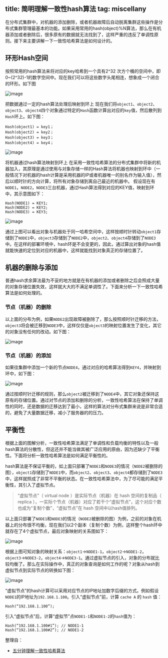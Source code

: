title: 简明理解一致性hash算法
tag: miscellany
---


在分布式集群中，对机器的添加删除，或者机器故障后自动脱离集群这些操作是分布式集群管理最基本的功能。如果采用常用的hash(object)%N算法，那么在有机器添加或者删除后，很多原有的数据就无法找到了，这样严重的违反了单调性原则。接下来主要讲解一下一致性哈希算法是如何设计的。

<!-- more -->
  
## 环形Hash空间

按照常用的hash算法来将对应的key哈希到一个具有2^32 次方个桶的空间中，即0~(2^32)-1的数字空间中。现在我们可以将这些数字头尾相连，想象成一个闭合的环形。如下图

![image](http://bloghello.oursnail.cn/zaji15-1.png)

把数据通过一定的hash算法处理后映射到环上
现在我们将`object1`、`object2`、`object3`、`object4`四个对象通过特定的`Hash`函数计算出对应的`key`值，然后散列到`Hash`环上。如下图：

```
Hash(object1) = key1；
Hash(object2) = key2；
Hash(object3) = key3；
Hash(object4) = key4；
```

![image](http://bloghello.oursnail.cn/zaji15-2.png)


将机器通过hash算法映射到环上
在采用一致性哈希算法的分布式集群中将新的机器加入，其原理是通过使用与对象存储一样的Hash算法将机器也映射到环中（一般情况下对机器的hash计算是采用机器的IP或者机器唯一的别名作为输入值），然后以顺时针的方向计算，将所有对象存储到离自己最近的机器中。
假设现在有`NODE1`，`NODE2`，`NODE3`三台机器，通过Hash算法得到对应的KEY值，映射到环中，其示意图如下：

```
Hash(NODE1) = KEY1;
Hash(NODE2) = KEY2;
Hash(NODE3) = KEY3;
```

![image](http://bloghello.oursnail.cn/zaji15-3.png)

通过上图可以看出对象与机器处于同一哈希空间中，这样按顺时针转动`object1`存储到了`NODE1`中，`object3`存储到了`NODE2`中，`object2`、`object4`存储到了`NODE3`中。在这样的部署环境中，hash环是不会变更的，因此，通过算出对象的hash值就能快速的定位到对应的机器中，这样就能找到对象真正的存储位置了。

## 机器的删除与添加

普通hash求余算法最为不妥的地方就是在有机器的添加或者删除之后会照成大量的对象存储位置失效，这样就大大的不满足单调性了。下面来分析一下一致性哈希算法是如何处理的。

### 节点（机器）的删除

以上面的分布为例，如果`NODE2`出现故障被删除了，那么按照顺时针迁移的方法，`object3`将会被迁移到`NODE3`中，这样仅仅是`object3`的映射位置发生了变化，其它的对象没有任何的改动。如下图：

![image](http://bloghello.oursnail.cn/zaji15-4.png)

### 节点（机器）的添加 

如果往集群中添加一个新的节点`NODE4`，通过对应的哈希算法得到`KEY4`，并映射到环中，如下图：

![image](http://bloghello.oursnail.cn/zaji15-5.png)


通过按顺时针迁移的规则，那么`object2`被迁移到了`NODE4`中，其它对象还保持这原有的存储位置。通过对节点的添加和删除的分析，一致性哈希算法在保持了单调性的同时，还是数据的迁移达到了最小，这样的算法对分布式集群来说是非常合适的，避免了大量数据迁移，减小了服务器的的压力。

## 平衡性

根据上面的图解分析，一致性哈希算法满足了单调性和负载均衡的特性以及一般hash算法的分散性，但这还并不能当做其被广泛应用的原由，因为还缺少了平衡性。下面将分析一致性哈希算法是如何满足平衡性的。

hash算法是不保证平衡的，如上面只部署了`NODE1`和`NODE3`的情况（`NODE2`被删除的图），`object1`存储到了`NODE1`中，而`object2`、`object3`、`object4`都存储到了`NODE3`中，这样就照成了非常不平衡的状态。在一致性哈希算法中，为了尽可能的满足平衡性，其引入了虚拟节点。

> “虚拟节点”（ virtual node ）是实际节点（机器）在 hash 空间的复制品（ replica ），一实际个节点（机器）对应了若干个“虚拟节点”，这个对应个数也成为“复制个数”，“虚拟节点”在 hash 空间中以hash值排列。

以上面只部署了`NODE1`和`NODE3`的情况（`NODE2`被删除的图）为例，之前的对象在机器上的分布很不均衡，现在我们以2个副本（复制个数）为例，这样整个hash环中就存在了4个虚拟节点，最后对象映射的关系图如下：

![image](http://bloghello.oursnail.cn/zaji15-6.png)

根据上图可知对象的映射关系：`object1`->`NODE1-1`，`object2`->`NODE1-2`，`object3`->`NODE3-2`，`object4`->`NODE3-1`。通过虚拟节点的引入，对象的分布就比较均衡了。那么在实际操作中，真正的对象查询是如何工作的呢？对象从hash到虚拟节点到实际节点的转换如下图：

![image](http://bloghello.oursnail.cn/zaji15-7.png)



“虚拟节点”的hash计算可以采用对应节点的IP地址加数字后缀的方式。例如假设`NODE1`的IP地址为`192.168.1.100`。引入“虚拟节点”前，计算 `cache A` 的 `hash` 值：

```
Hash(“192.168.1.100”);
```

引入“虚拟节点”后，计算“虚拟节”点`NODE1-1`和`NODE1-2`的`hash`值为：

```
Hash(“192.168.1.100#1”); // NODE1-1
Hash(“192.168.1.100#2”); // NODE1-2
```

整理自：
- [五分钟理解一致性哈希算法](https://blog.csdn.net/cywosp/article/details/23397179)